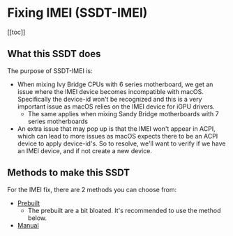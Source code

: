 # Fixing IMEI (SSDT-IMEI)

[[toc]]

## What this SSDT does

The purpose of SSDT-IMEI is:

* When mixing Ivy Bridge CPUs with 6 series motherboard, we get an issue where the IMEI device becomes incompatible with macOS. Specifically the device-id won't be recognized and this is a very important issue as macOS relies on the IMEI device for iGPU drivers.
  * The same applies when mixing Sandy Bridge motherboards with 7 series motherboards
* An extra issue that may pop up is that the IMEI won't appear in ACPI, which can lead to more issues as macOS expects there to be an ACPI device to apply device-id's. So to resolve, we'll want to verify if we have an IMEI device, and if not create a new device.

## Methods to make this SSDT

For the IMEI fix, there are 2 methods you can choose from:

* [Prebuilt](./prebuilt.md)
  * The prebuilt are a bit bloated. It's recommended to use the method below.
* [Manual](./manual.md)
